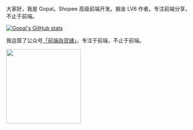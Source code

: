 大家好，我是 Gopal。Shopee 高级前端开发。掘金 LV6 作者。专注前端分享，不止于前端。

[![Gopal's GitHub stats](https://github-readme-stats.vercel.app/api?username=GpingFeng&&theme=radical)](https://github.com/anuraghazra/github-readme-stats)


我运营了公众号[「前端杂货铺」](https://user-images.githubusercontent.com/20135760/185728934-b89103a5-e3ee-4c9f-819e-7fffd5c72f73.png)，专注于前端，不止于前端。



<img width=200 src="https://user-images.githubusercontent.com/20135760/185728985-766e3732-7b78-4119-b7a6-a81eb05d5cbb.jpg">

<!--
**GpingFeng/GpingFeng** is a ✨ _special_ ✨ repository because its `README.md` (this file) appears on your GitHub profile.

Here are some ideas to get you started:

- 🔭 I’m currently working on ...
- 🌱 I’m currently learning ...
- 👯 I’m looking to collaborate on ...
- 🤔 I’m looking for help with ...
- 💬 Ask me about ...
- 📫 How to reach me: ...
- 😄 Pronouns: ...
- ⚡ Fun fact: ...
-->
